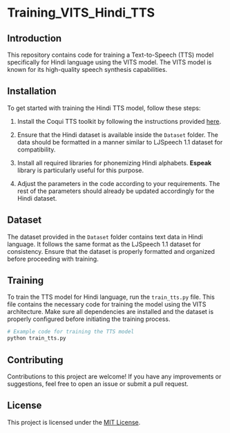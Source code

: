 # Training_VITS_Hindi_TTS

## Introduction
This repository contains code for training a Text-to-Speech (TTS) model specifically for Hindi language using the VITS model. The VITS model is known for its high-quality speech synthesis capabilities. 

## Installation
To get started with training the Hindi TTS model, follow these steps:

1. Install the Coqui TTS toolkit by following the instructions provided [here](https://docs.coqui.ai/en/latest/installation.html).

2. Ensure that the Hindi dataset is available inside the `Dataset` folder. The data should be formatted in a manner similar to LJSpeech 1.1 dataset for compatibility.

3. Install all required libraries for phonemizing Hindi alphabets. **Espeak** library is particularly useful for this purpose.

4. Adjust the parameters in the code according to your requirements. The rest of the parameters should already be updated accordingly for the Hindi dataset.

## Dataset
The dataset provided in the `Dataset` folder contains text data in Hindi language. It follows the same format as the LJSpeech 1.1 dataset for consistency. Ensure that the dataset is properly formatted and organized before proceeding with training.

## Training
To train the TTS model for Hindi language, run the `train_tts.py` file. This file contains the necessary code for training the model using the VITS architecture. Make sure all dependencies are installed and the dataset is properly configured before initiating the training process.

```python
# Example code for training the TTS model
python train_tts.py
```

## Contributing
Contributions to this project are welcome! If you have any improvements or suggestions, feel free to open an issue or submit a pull request.

## License
This project is licensed under the [MIT License](LICENSE).
